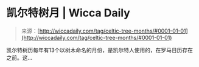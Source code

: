 <!--yml

category: 未分类

date: 2024-06-12 18:25:24

-->

# 凯尔特树月 | Wicca Daily

> 来源：[http://wiccadaily.com/tag/celtic-tree-months/#0001-01-01](http://wiccadaily.com/tag/celtic-tree-months/#0001-01-01)

凯尔特树历每年有13个以树木命名的月份，是凯尔特人使用的，在罗马日历存在之前。这…
